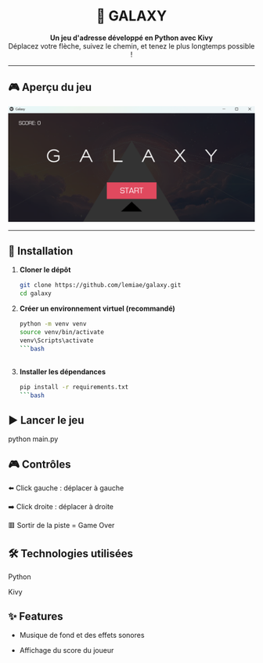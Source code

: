 <h1 align="center">🌌 GALAXY</h1>

<p align="center">
  <b>Un jeu d'adresse développé en Python avec Kivy</b><br>
  Déplacez votre flèche, suivez le chemin, et tenez le plus longtemps possible !
</p>

---

## 🎮 Aperçu du jeu

<p align="center">
  <img src="./images/galaxy_game.png" alt="Galaxy Screenshot" width="600"/>
</p>

---

## 🚀 Installation

1. **Cloner le dépôt**
   ```bash
   git clone https://github.com/lemiae/galaxy.git
   cd galaxy


2. **Créer un environnement virtuel (recommandé)**
   ```bash
   python -m venv venv
   source venv/bin/activate
   venv\Scripts\activate
   ```bash
  

3. **Installer les dépendances**
   ```bash
   pip install -r requirements.txt
   ```bash


## ▶️ Lancer le jeu
python main.py

## 🎮 Contrôles

⬅️ Click gauche : déplacer à gauche

➡️ Click droite : déplacer à droite

🟥 Sortir de la piste = Game Over

## 🛠️ Technologies utilisées

Python

Kivy

## ✨ Features

- Musique de fond et des effets sonores

- Affichage du score du joueur

